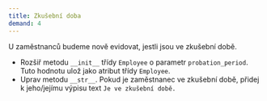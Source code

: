 ```yaml
---
title: Zkušební doba
demand: 4
---
```


U zaměstnanců budeme nově evidovat, jestli jsou ve zkušební době.

- Rozšiř metodu `__init__` třídy `Employee` o parametr `probation_period`. Tuto hodnotu ulož jako atribut třídy `Employee`.
- Uprav metodu `__str__`. Pokud je zaměstnanec ve zkušební době, přidej k jeho/jejímu výpisu text `Je ve zkušební době.`
